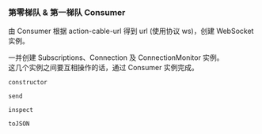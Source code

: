 ### 第零梯队 & 第一梯队 Consumer

由 Consumer 根据 action-cable-url 得到 url (使用协议 ws)，创建 WebSocket 实例。

一并创建 Subscriptions、Connection 及 ConnectionMonitor 实例。
<br>
这几个实例之间要互相操作的话，通过 Consumer 实例完成。

```
constructor

send

inspect

toJSON
```
